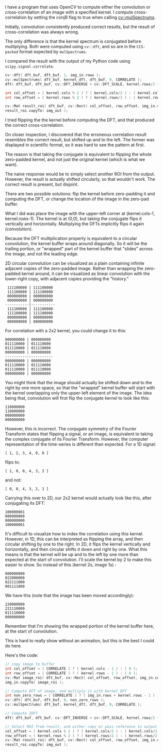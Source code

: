 I have a program that uses OpenCV to compute either the convolution or cross-correlation of an image with a specified kernel. I compute cross-correlation by setting the conjB flag to true when calling [cv::mulSpectrums][1].

Initially, convolution consistently produced correct results, but the result of cross-correlation was always wrong.

The only difference is that the kernel spectrum is conjugated before multiplying. Both were computed using `cv::dft`, and so are in the `CCS-packed` format expected by `mulSpectrums`. 

I compared the result with the output of my Python code using `scipy.signal.correlate`.

```C++
cv::dft( dft_buf, dft_buf, 1, img_in.rows );
cv::mulSpectrums( dft_buf, kernel_dft, dft_buf, 0, CORRELATE );
dft( dft_buf, dft_buf, cv::DFT_INVERSE + cv::DFT_SCALE, kernel.rows/2 + img_in.rows );

int col_offset = ( kernel.cols % 2 ) ? ( kernel.cols/2 ) : ( kernel.cols/2 - 1 ); // is odd?
int row_offset = ( kernel.rows % 2 ) ? ( kernel.rows/2 ) : ( kernel.rows/2 - 1 );

cv::Mat result_roi( dft_buf, cv::Rect( col_offset, row_offset, img_in.cols, img_in.rows ) );
result_roi.copyTo( img_out );
```

  [1]: http://docs.opencv.org/modules/core/doc/operations_on_arrays.html#mulspectrums

I tried flipping the the kernel before computing the DFT, and that produced the correct cross-correlation. 

On closer inspection, I discovered that the erroneous correlation result resembles the correct result, but shifted up and to the left. The former was displayed in scientific format, so it was hard to see the pattern at first.

The reason is that taking the conjugate is equivalent to flipping the whole zero-padded kernel, and not just the original kernel (which is what we want). 

The naive response would be to simply select another ROI from the output. However, the result is actually shifted circularly, so that wouldn't work. The correct result is present, but disjoint. 

There are two possible solutions: flip the kernel before zero-padding it and computing the DFT, or change the location of the image in the zero-pad buffer. 

What I did was place the image with the upper-left corner at (kernel.cols-1, kernel.rows-1). The kernel is at (0,0), but taking the conjugate flips it vertically and horizontally. Multiplying the DFTs implicitly flips it again (convolution). 

Because the DFT multiplication property is equivalent to a circular convolution, the kernel buffer wraps around diagonally. So it will be the trailing portion, or "wrapped" part of the kernel buffer that "slides" across the image, and not the leading edge. 

2D circular convolution can be visualized as a plain containing infinite adjacent copies of the zero-padded image. Rather than wrapping the zero-padded kernel around, it can be visualized as linear convolution with the lower-right copy, with adjacent copies providing the "history."

     111100000 | 111100000 
     111100000 | 111100000 
     000000000 | 000000000 
     000000000 | 000000000 
    -----------|-----------
     111100000 | 111100000 
     111100000 | 111100000 
     000000000 | 000000000 
     000000000 | 000000000 

For correlation with a 2x2 kernel, you could change it to this:

    000000000 | 000000000
    011110000 | 011110000
    011110000 | 011110000
    000000000 | 000000000
    ----------------------
    000000000 | 000000000
    011110000 | 011110000
    011110000 | 011110000
    000000000 | 000000000

You might think that the image should actually be shifted down and to the right by one more space, so that the "wrapped" kernel buffer will start with the kernel overlapping only the upper-left element of the image. The idea being that, convolution will first flip the conjugate kernel to look like this:

    110000000
    110000000
    000000000
    000000000

However, this is incorrect. The conjugate symmetry of the Fourier Transform states that flipping a signal, or an image, is equivalent to taking the complex conjugate of its Fourier Transform. However, the computer representation of the time-series is different than expected. For a 1D signal:

    [ 1, 2, 3, 4, 0, 0 ]

flips to:

    [ 1, 0, 0, 4, 3, 2 ]

and not:

    [ 0, 0, 4, 3, 2, 1 ]

Carrying this over to 2D, our 2x2 kernel would actually look like this, after conjugating its DFT:

    100000001
    000000000
    000000000
    100000001

It's difficult to visualize how to index the correlation using this kernel. However, in 1D, this can be interpreted as flipping the array, and then circular shifting by one to the right. In 2D, it flips the kernel vertically and horizontally, and then circular shifts it down and right by one. What this means is that the kernel will be up and to the left by one more than expected at the start of convolution. I'll scale the kernel by 2 to make this easier to show. So instead of this (kernel 2s, image 1s) :

    000000000
    022000000
    022111000
    001111000

We have this (note that the image has been moved accordingly):

    220000000
    221110000
    011110000
    000000000

Remember that I'm showing the wrapped portion of the kernel buffer here, at the start of convolution.

This is hard to really show without an animation, but this is the best I could do here.

Here's the code:
```C++
// copy image to buffer
int col_offset = ( CORRELATE ) ? ( kernel.cols - 1 ) : ( 0 );
int row_offset = ( CORRELATE ) ? ( kernel.rows - 1 ) : ( 0 );
cv::Mat image_roi( dft_buf, cv::Rect( col_offset, row_offset, img_in.cols, img_in.rows ) );
img_in.copyTo( image_roi );

// Compute DFT of image, and multiply it with kernel DFT
int non_zero_rows = ( CORRELATE ) ? ( img_in.rows + kernel.rows - 1 ) : ( img_in.rows );
cv::dft( dft_buf, dft_buf, 0, non_zero_rows );
cv::mulSpectrums( dft_buf, kernel_dft, dft_buf, 0, CORRELATE );

// Compute IDFT
dft( dft_buf, dft_buf, cv::DFT_INVERSE + cv::DFT_SCALE, kernel.rows/2 + img_in.rows );

// Select ROI from result, and either copy or pass reference to output buffer
col_offset = ( kernel.cols % 2 ) ? ( kernel.cols/2 ) : ( kernel.cols/2 - 1 ); // is odd?
row_offset = ( kernel.rows % 2 ) ? ( kernel.rows/2 ) : ( kernel.rows/2 - 1 );
cv::Mat result_roi( dft_buf, cv::Rect( col_offset, row_offset, img_in.cols, img_in.rows ) );
result_roi.copyTo( img_out );
```
